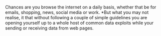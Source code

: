 Chances are you browse the internet on a daily basis, whether that be for emails, shopping, news, social media or work. *But what you may not realise, it that without following a couple of simple guidelines you are opening yourself up to a whole host of common data exploits while your sending or receiving data from web pages.
